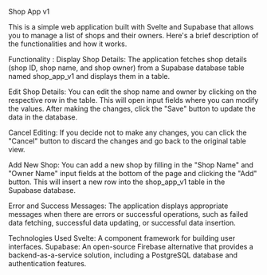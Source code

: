 Shop App v1

This is a simple web application built with Svelte and Supabase that allows you to manage a list of shops and their owners. 
Here's a brief description of the functionalities and how it works.

Functionality : 
Display Shop Details: The application fetches shop details (shop ID, shop name, and shop owner) from a Supabase database table named shop_app_v1 and displays them in a table.

Edit Shop Details: You can edit the shop name and owner by clicking on the respective row in the table. This will open input fields where you can modify the values. After making the changes, click the "Save" button to update the data in the database.

Cancel Editing: If you decide not to make any changes, you can click the "Cancel" button to discard the changes and go back to the original table view.

Add New Shop: You can add a new shop by filling in the "Shop Name" and "Owner Name" input fields at the bottom of the page and clicking the "Add" button. This will insert a new row into the shop_app_v1 table in the Supabase database.

Error and Success Messages: The application displays appropriate messages when there are errors or successful operations, such as failed data fetching, successful data updating, or successful data insertion.


Technologies Used
Svelte: A component framework for building user interfaces.
Supabase: An open-source Firebase alternative that provides a backend-as-a-service solution, including a PostgreSQL database and authentication features.
